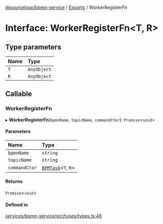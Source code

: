 [@sourceloop/bpmn-service](../README.md) / [Exports](../modules.md) / WorkerRegisterFn

# Interface: WorkerRegisterFn<T, R\>

## Type parameters

| Name | Type |
| :------ | :------ |
| `T` | `AnyObject` |
| `R` | `AnyObject` |

## Callable

### WorkerRegisterFn

▸ **WorkerRegisterFn**(`bpmnName`, `topicName`, `commandCtor`): `Promise`<`void`\>

#### Parameters

| Name | Type |
| :------ | :------ |
| `bpmnName` | `string` |
| `topicName` | `string` |
| `commandCtor` | [`BPMTask`](../classes/BPMTask.md)<`T`, `R`\> |

#### Returns

`Promise`<`void`\>

#### Defined in

[services/bpmn-service/src/types/types.ts:46](https://github.com/codeweb05/repo1/blob/a4cf318/services/bpmn-service/src/types/types.ts#L46)
